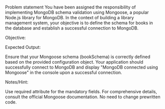 Problem statement
You have been assigned the responsibility of implementing MongoDB schema validation using Mongoose, a popular Node.js library for MongoDB. In the context of building a library management system, your objective is to define the schema for books in the database and establish a successful connection to MongoDB.

Objective:

Expected Output:

Ensure that your Mongoose schema (bookSchema) is correctly defined based on the provided configuration object.
Your application should successfully connect to MongoDB and display "MongoDB connected using Mongoose" in the console upon a successful connection.

Notes/Hint:

Use required attribute for the mandatory fields. For comprehensive details, consult the official Mongoose documentation.
No need to change prewritten code.
